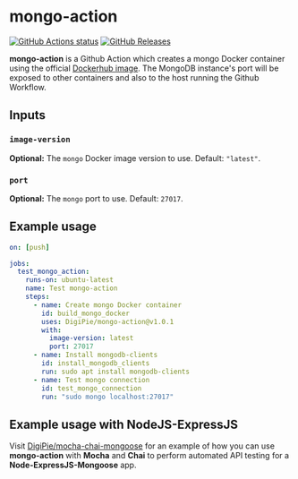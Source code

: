 # mongo-action

[![GitHub Actions status](https://github.com/DigiPie/mongo-action/workflows/mongo-action%20CI/badge.svg)](https://github.com/DigiPie/mongo-action/actions) [![GitHub Releases](https://img.shields.io/github/release/DigiPie/mongo-action.svg)](https://github.com/DigiPie/mongo-action/releases)

**mongo-action** is a Github Action which creates a mongo Docker container using the official [Dockerhub image](https://hub.docker.com/_/mongo). The MongoDB instance's port will be exposed to other containers and also to the host running the Github Workflow.

## Inputs

### `image-version`

**Optional:** The `mongo` Docker image version to use. Default: `"latest"`.

### `port`

**Optional:** The `mongo` port to use. Default: `27017`.

## Example usage

```yaml
on: [push]

jobs:
  test_mongo_action:
    runs-on: ubuntu-latest
    name: Test mongo-action
    steps:
      - name: Create mongo Docker container
        id: build_mongo_docker
        uses: DigiPie/mongo-action@v1.0.1
        with:
          image-version: latest
          port: 27017
      - name: Install mongodb-clients
        id: install_mongodb_clients
        run: sudo apt install mongodb-clients
      - name: Test mongo connection
        id: test_mongo_connection
        run: "sudo mongo localhost:27017"
```

## Example usage with NodeJS-ExpressJS

Visit [DigiPie/mocha-chai-mongoose](https://github.com/DigiPie/mocha-chai-mongoose) for an example of how you can use **mongo-action** with **Mocha** and **Chai** to perform automated API testing for a **Node-ExpressJS-Mongoose** app.
